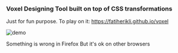 ### Voxel Designing Tool built on top of CSS transformations

Just for fun purpose. To play on it:
https://fatiherikli.github.io/voxel

![demo](https://fatiherikli.github.io/voxel/static/animation.gif?heycache)

Something is wrong in Firefox
But it's ok on other browsers
